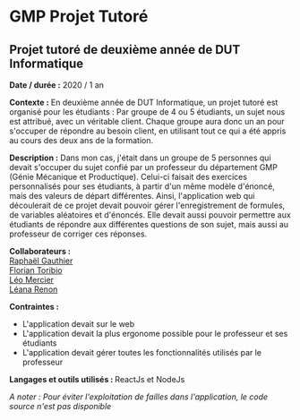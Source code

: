 # GMP Projet Tutoré
## Projet tutoré de deuxième année de DUT Informatique

<b>Date / durée :</b> 2020 / 1 an

<b>Contexte :</b> En deuxième année de DUT Informatique, un projet tutoré est organisé pour les étudiants : Par groupe de 4 ou 5 étudiants, un sujet nous est attribué, avec un véritable client. Chaque groupe aura donc un an pour s'occuper de répondre au besoin client, en utilisant tout ce qui a été appris au cours des deux ans de la formation.

<b>Description :</b> Dans mon cas, j'était dans un groupe de 5 personnes qui devait s'occuper du sujet confié par un professeur du département GMP (Génie Mécanique et Productique). Celui-ci faisait des exercices personnalisés pour ses étudiants, à partir d'un même modèle d'énoncé, mais des valeurs de départ différentes. Ainsi, l'application web qui découlerait de ce projet devait pouvoir gérer l'enregistrement de formules, de variables aléatoires et d'énoncés. Elle devait aussi pouvoir permettre aux étudiants de répondre aux différentes questions de son sujet, mais aussi au professeur de corriger ces réponses.

<b>Collaborateurs :</b> <br/>
<a href="https://github.com/Duffscs">Raphaël Gauthier</a> <br/>
<a href="https://github.com/sepios87">Florian Toribio</a> <br/>
<a href="https://github.com/Sawangg">Léo Mercier</a> <br/>
<a href="https://github.com/lrenon">Léana Renon</a> <br/>

<b>Contraintes : </b>
<ul>
  <li>L'application devait sur le web</li>
  <li>L'application devait la plus ergonome possible pour le professeur et ses étudiants</li>
  <li>L'application devait gérer toutes les fonctionnalités utilisés par le professeur</li>
</ul>

<b>Langages et outils utilisés : </b>
ReactJs et NodeJs


<i>A noter : Pour éviter l'exploitation de failles dans l'application, le code source n'est pas disponible</i>
